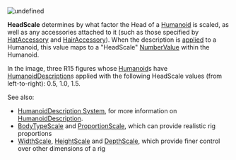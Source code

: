 ![undefined](https://prod.docsiteassets.roblox.com/assets/blt1da684150a0bfdfb/HeadScale.jpg)

**HeadScale** determines by what factor the Head of a [Humanoid](https://create.roblox.com/docs/reference/engine/classes/Humanoid) is
scaled, as well as any accessories attached to it (such as those specified
by [HatAccessory](https://create.roblox.com/docs/reference/engine/classes/HumanoidDescription#HatAccessory) and
[HairAccessory](https://create.roblox.com/docs/reference/engine/classes/HumanoidDescription#HairAccessory)). When the description
is [applied](https://create.roblox.com/docs/reference/engine/classes/Humanoid#ApplyDescription) to a Humanoid, this value maps to a
"HeadScale" [NumberValue](https://create.roblox.com/docs/reference/engine/classes/NumberValue) within the Humanoid.

In the image, three R15 figures whose [Humanoid](https://create.roblox.com/docs/reference/engine/classes/Humanoid)s have
[HumanoidDescription](https://create.roblox.com/docs/reference/engine/classes/HumanoidDescription)s applied with the following HeadScale values (from
left-to-right): 0.5, 1.0, 1.5.

See also:

- [HumanoidDescription System](/avatar/characters/character-customization#humanoiddescription),
  for more information on [HumanoidDescription](https://create.roblox.com/docs/reference/engine/classes/HumanoidDescription).
- [BodyTypeScale](https://create.roblox.com/docs/reference/engine/classes/HumanoidDescription#BodyTypeScale) and
  [ProportionScale](https://create.roblox.com/docs/reference/engine/classes/HumanoidDescription#ProportionScale), which can provide
  realistic rig proportions
- [WidthScale](https://create.roblox.com/docs/reference/engine/classes/HumanoidDescription#HeightScale),
  [HeightScale](https://create.roblox.com/docs/reference/engine/classes/HumanoidDescription#DepthScale) and
  [DepthScale](https://create.roblox.com/docs/reference/engine/classes/HumanoidDescription#DepthScale), which provide finer control
  over other dimensions of a rig